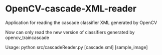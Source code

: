 OpenCV-cascade-XML-reader
=========================

Application for reading the cascade classifier XML generated by OpenCV

Now can only read the new version of classifiers generated by opencv_traincascade

Usage: python src/cascadeReader.py [cascade.xml] [sample_image]
